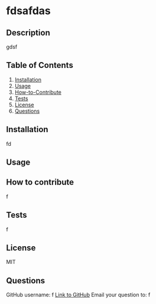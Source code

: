 # fdsafdas

## Description
gdsf

## Table of Contents
1. [Installation](#Installation)
2. [Usage](#Usage)
3. [How-to-Contribute](#How-to-Contribute)
4. [Tests](#Tests)
5. [License](#License)
6. [Questions](#Questions)

## Installation
fd

## Usage


## How to contribute
f

## Tests
f

## License
MIT

## Questions
GitHub username: f  [Link to GitHub](https://github.com/f)  Email your question to: f
